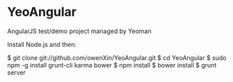 YeoAngular
==========

AngularJS test/demo project managed by Yeoman

Install Node.js and then:

$ git clone git://github.com/owenXin/YeoAngular.git
$ cd YeoAngular
$ sudo npm -g install grunt-cli karma bower
$ npm install
$ bower install
$ grunt server
